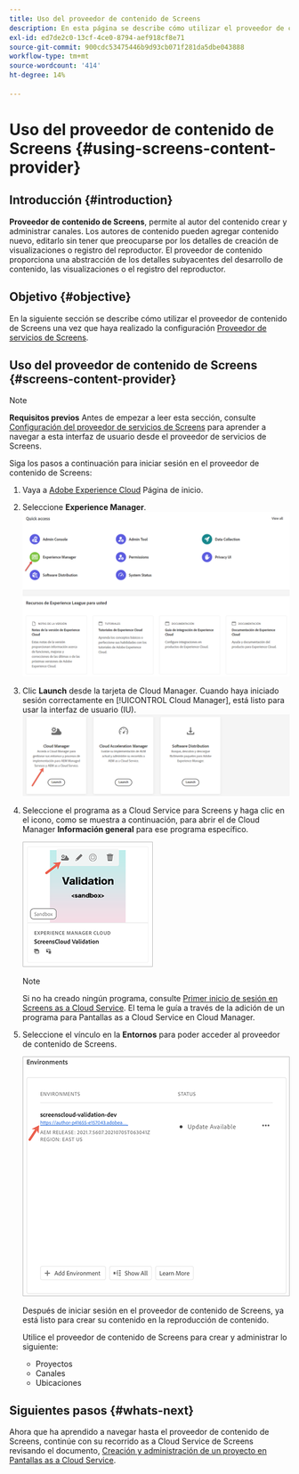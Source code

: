 ```yaml
---
title: Uso del proveedor de contenido de Screens
description: En esta página se describe cómo utilizar el proveedor de contenido de Screens para crear contenido.
exl-id: ed7de2c0-13cf-4ce0-8794-aef918cf8e71
source-git-commit: 900cdc53475446b9d93cb071f281da5dbe043888
workflow-type: tm+mt
source-wordcount: '414'
ht-degree: 14%

---
```


# Uso del proveedor de contenido de Screens {#using-screens-content-provider}

## Introducción {#introduction}

**Proveedor de contenido de Screens**, permite al autor del contenido crear y administrar canales. Los autores de contenido pueden agregar contenido nuevo, editarlo sin tener que preocuparse por los detalles de creación de visualizaciones o registro del reproductor. El proveedor de contenido proporciona una abstracción de los detalles subyacentes del desarrollo de contenido, las visualizaciones o el registro del reproductor.

## Objetivo {#objective}

En la siguiente sección se describe cómo utilizar el proveedor de contenido de Screens una vez que haya realizado la configuración [Proveedor de servicios de Screens](https://experienceleague.adobe.com/docs/experience-manager-cloud-service/content/screens-as-cloud-service/configure-screens-cloud/navigating-to-screens-services-provider.html?lang=en).

## Uso del proveedor de contenido de Screens {#screens-content-provider}

>[!NOTE]
>**Requisitos previos**
>Antes de empezar a leer esta sección, consulte [Configuración del proveedor de servicios de Screens](https://experienceleague.adobe.com/docs/experience-manager-cloud-service/content/screens-as-cloud-service/configure-screens-cloud/navigating-to-screens-services-provider.html?lang=en) para aprender a navegar a esta interfaz de usuario desde el proveedor de servicios de Screens.

Siga los pasos a continuación para iniciar sesión en el proveedor de contenido de Screens:

1. Vaya a [Adobe Experience Cloud](https://experience.adobe.com) Página de inicio.

1. Seleccione **Experience Manager**.
   ![Página de aterrizaje para acceder rápidamente a las áreas de Experience Manager.](/help/implementing/cloud-manager/getting-access-to-aem-in-cloud/assets/landing-page1.png)

1. Clic **Launch** desde la tarjeta de Cloud Manager. Cuando haya iniciado sesión correctamente en [!UICONTROL Cloud Manager], está listo para usar la interfaz de usuario (IU).
   ![Cuatro áreas de Cloud Manager: Brand Portal, Cloud Manager, Cloud Acceleration Manager y Distribución de software; cada una muestra su propia botón de Launch.](/help/implementing/cloud-manager/getting-access-to-aem-in-cloud/assets/landing-page2.png)

1. Seleccione el programa as a Cloud Service para Screens y haga clic en el icono, como se muestra a continuación, para abrir el de Cloud Manager **Información general** para ese programa específico.

   ![El icono de la página Información general de Cloud Manager se muestra en el extremo izquierdo de una barra de herramientas.](/help/screens-cloud/assets/configure/screens-cp-1.png)

   >[!NOTE]
   >Si no ha creado ningún programa, consulte [Primer inicio de sesión en Screens as a Cloud Service](https://experienceleague.adobe.com/docs/experience-manager-cloud-service/content/screens-as-cloud-service/onboarding-screens-cloud/first-time-login-screens-cloud.html?lang=en). El tema le guía a través de la adición de un programa para Pantallas as a Cloud Service en Cloud Manager.

1. Seleccione el vínculo en la **Entornos** para poder acceder al proveedor de contenido de Screens.

   ![Vínculo resaltado desde la tarjeta Entornos que le permite acceder al proveedor de contenido de Screens.](/help/screens-cloud/assets/configure/screens-cp-2.png)

   Después de iniciar sesión en el proveedor de contenido de Screens, ya está listo para crear su contenido en la reproducción de contenido.

   Utilice el proveedor de contenido de Screens para crear y administrar lo siguiente:

   * Proyectos
   * Canales
   * Ubicaciones

## Siguientes pasos {#whats-next}

Ahora que ha aprendido a navegar hasta el proveedor de contenido de Screens, continúe con su recorrido as a Cloud Service de Screens revisando el documento, [Creación y administración de un proyecto en Pantallas as a Cloud Service](https://experienceleague.adobe.com/docs/experience-manager-cloud-service/content/screens-as-cloud-service/create-content/creating-projects-screens-cloud.html?lang=en).
